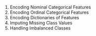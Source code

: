 1. Encoding Nominal Categorical Features 
2. Encoding Ordinal Categorical Features 
3. Encoding Dictionaries of Features 
4. Imputing Missing Class Values 
5. Handling Imbalanced Classes 
